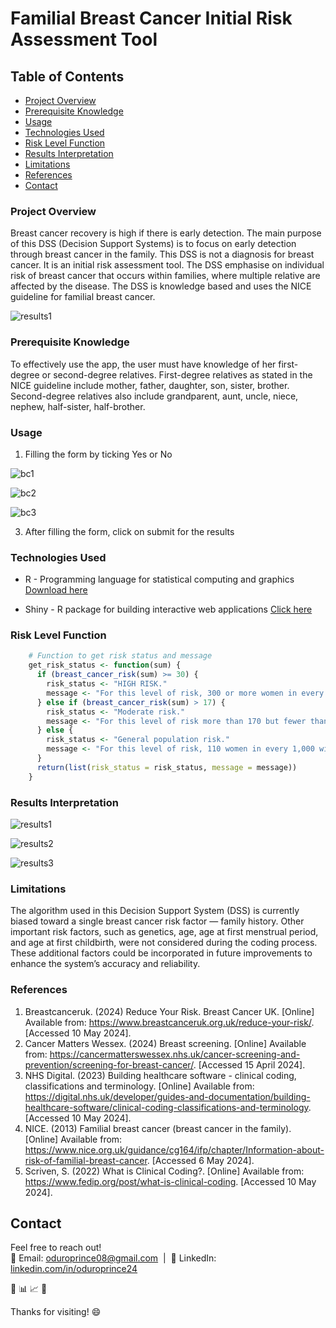 # Familial Breast Cancer Initial Risk Assessment Tool

## Table of Contents
- [Project Overview](#project-overview)
- [Prerequisite Knowledge](#prerequisite-knowledge)
- [Usage](#usage)
- [Technologies Used](#technologies-used)
- [Risk Level Function](#risk-level-function)
- [Results Interpretation](#results-interpretation)
- [Limitations](#limitations)
- [References](#references)
- [Contact](#contact)


### Project Overview
Breast cancer recovery is high if there is early detection. The main purpose of this DSS (Decision Support Systems) is to focus on early detection through breast cancer in the family. This DSS is not a diagnosis for breast cancer. It is an initial risk assessment tool. The DSS emphasise on individual risk of breast cancer that occurs within families, where multiple relative are affected by the disease. The DSS is knowledge based and uses the NICE guideline for familial breast cancer.

![results1](https://github.com/user-attachments/assets/b943c986-0212-4251-90d6-96426519b80d)


### Prerequisite Knowledge  
To effectively use the app, the user must have knowledge of her first-degree or second-degree relatives. First-degree relatives as stated in the NICE guideline include mother, father, daughter, son, sister, brother. Second-degree relatives also include grandparent, aunt, uncle, niece, nephew, half-sister, half-brother.

### Usage
1. Filling the form by ticking Yes or No

![bc1](https://github.com/user-attachments/assets/c85573cc-b9a5-4759-b4f3-48a5135a05ab)


![bc2](https://github.com/user-attachments/assets/44cd4d80-74a2-4de4-89bb-72c926c02f7a)


![bc3](https://github.com/user-attachments/assets/eca4e536-a260-42a0-9915-d2aed0828be4)

3. After filling the form, click on submit for the results

### Technologies Used
- R - Programming language for statistical computing and graphics
[Download here](https://posit.co/products/open-source/rstudio/)

- Shiny - R package for building interactive web applications
[Click here](https://www.shinyapps.io/)

### Risk Level Function
```r
    # Function to get risk status and message
    get_risk_status <- function(sum) {
      if (breast_cancer_risk(sum) >= 30) {
        risk_status <- "HIGH RISK."
        message <- "For this level of risk, 300 or more women in every 1,000 will \n develop breast cancer. \nBook an appointment with your GP for breast cancer screening."
      } else if (breast_cancer_risk(sum) > 17) {
        risk_status <- "Moderate risk."
        message <- "For this level of risk more than 170 but fewer than 300 women in every \n 1,000 will develop breast cancer. \nBook an appointment with your GP for breast cancer screening." 
      } else {
        risk_status <- "General population risk."
        message <- "For this level of risk, 110 women in every 1,000 will develop breast cancer. \nBook an appointment with your GP for breast cancer screening."     
      }
      return(list(risk_status = risk_status, message = message))
    }
```


### Results Interpretation

![results1](https://github.com/user-attachments/assets/317ffef1-2018-47ef-bdd0-0c444507e72d)

![results2](https://github.com/user-attachments/assets/eff2fc28-dfa5-465d-8237-42c6dcbb1fb5)

![results3](https://github.com/user-attachments/assets/5e4461f1-10fc-496e-9cfe-2db24371564f)


### Limitations
The algorithm used in this Decision Support System (DSS) is currently biased toward a single breast cancer risk factor — family history. Other important risk factors, such as genetics, age, age at first menstrual period, and age at first childbirth, were not considered during the coding process. These additional factors could be incorporated in future improvements to enhance the system’s accuracy and reliability.

### References

1.	Breastcanceruk. (2024) Reduce Your Risk. Breast Cancer UK. [Online] Available from: https://www.breastcanceruk.org.uk/reduce-your-risk/. [Accessed 10 May 2024].
2.	Cancer Matters Wessex. (2024) Breast screening. [Online] Available from: https://cancermatterswessex.nhs.uk/cancer-screening-and-prevention/screening-for-breast-cancer/. [Accessed 15 April 2024].
3.	NHS Digital. (2023) Building healthcare software - clinical coding, classifications and terminology. [Online] Available from: https://digital.nhs.uk/developer/guides-and-documentation/building-healthcare-software/clinical-coding-classifications-and-terminology. [Accessed 10 May 2024].
4.	NICE. (2013) Familial breast cancer (breast cancer in the family). [Online] Available from: https://www.nice.org.uk/guidance/cg164/ifp/chapter/Information-about-risk-of-familial-breast-cancer. [Accessed 6 May 2024].
5.	Scriven, S. (2022) What is Clinical Coding?. [Online] Available from: https://www.fedip.org/post/what-is-clinical-coding. [Accessed 10 May 2024].


## Contact
Feel free to reach out!  
📧 Email: [oduroprince08@gmail.com](mailto:oduroprince08@gmail.com) &nbsp;|&nbsp; 🔗 LinkedIn: [linkedin.com/in/oduroprince24](https://linkedin.com/in/oduroprince24)


🚀
📊
📈
🧠

Thanks for visiting! 😄

